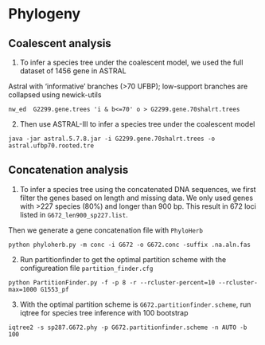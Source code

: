 # Phylogeny

## Coalescent analysis

1. To infer a species tree under the coalescent model, we used the full dataset of 1456 gene in ASTRAL

Astral with ‘informative’ branches (>70 UFBP); low-support branches are collapsed using newick-utils

```
nw_ed  G2299.gene.trees 'i & b<=70' o > G2299.gene.70shalrt.trees
```
2. Then use ASTRAL-III to infer a species tree under the coalescent model
```
java -jar astral.5.7.8.jar -i G2299.gene.70shalrt.trees -o astral.ufbp70.rooted.tre
```

## Concatenation analysis

1. To infer a species tree using the concatenated DNA sequences, we first filter the genes based on length and missing data. We only used genes with >227 species (80%) and longer than 900 bp. This result in 672 loci listed in `G672_len900_sp227.list`.

Then we generate a gene concatenation file with `PhyloHerb`
```
python phyloherb.py -m conc -i G672 -o G672.conc -suffix .na.aln.fas
```

2. Run partitionfinder to get the optimal partition scheme with the configureation file `partition_finder.cfg`
```
python PartitionFinder.py -f -p 8 -r --rcluster-percent=10 --rcluster-max=1000 G1553_pf
```
3. With the optimal partition scheme is `G672.partitionfinder.scheme`, run iqtree for species tree inference with 100 bootstrap
```
iqtree2 -s sp287.G672.phy -p G672.partitionfinder.scheme -n AUTO -b 100
```
